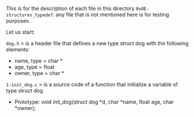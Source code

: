 This is for the description of each file in this directory `0x0E-structures_typedef`.
any file that is not mentioned here is for testing purposes.

Let us start:

`dog.h` > is a header file that defines a new type struct dog with the following elements:
- name, type = char *
- age, type = float
- owner, type = char *

`1-init_dog.c` > is a source code of a function that initialize a variable of type struct dog
- Prototype: void init_dog(struct dog *d, char *name, float age, char *owner);
